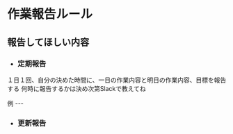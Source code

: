 # 作業報告ルール

## 報告してほしい内容

* ### 定期報告
１日１回、自分の決めた時間に、一日の作業内容と明日の作業内容、目標を報告する
何時に報告するかは決め次第Slackで教えてね

例 ---


* ### 更新報告
